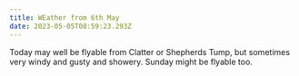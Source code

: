 ```yaml
---
title: WEather from 6th May
date: 2023-05-05T08:59:23.293Z
---
```

Today may well be flyable from Clatter or Shepherds Tump, but sometimes very windy and gusty and showery.  Sunday might be flyable too.